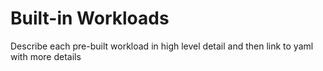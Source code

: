 # Built-in Workloads

Describe each pre-built workload in high level detail and then link to yaml with more details